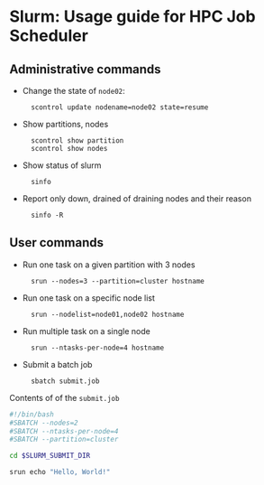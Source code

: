 # Slurm: Usage guide for HPC Job Scheduler

## Administrative commands

- Change the state of `node02`:
    
        scontrol update nodename=node02 state=resume

- Show partitions, nodes

        scontrol show partition
        scontrol show nodes

- Show status of slurm

        sinfo

- Report only down, drained of draining nodes and their reason

        sinfo -R


## User commands

- Run one task on a given partition with 3 nodes

        srun --nodes=3 --partition=cluster hostname

- Run one task on a specific node list

        srun --nodelist=node01,node02 hostname

- Run multiple task on a single node

        srun --ntasks-per-node=4 hostname

- Submit a batch job

        sbatch submit.job

Contents of of the `submit.job`

```bash
#!/bin/bash
#SBATCH --nodes=2
#SBATCH --ntasks-per-node=4
#SBATCH --partition=cluster

cd $SLURM_SUBMIT_DIR

srun echo "Hello, World!"
```

